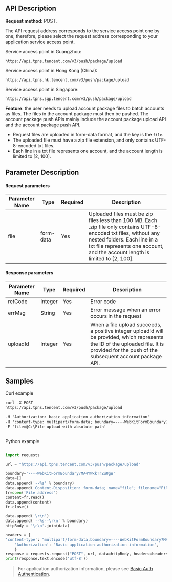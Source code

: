 ## API Description

**Request method**: POST.

The API request address corresponds to the service access point one by one; therefore, please select the request address corresponding to your application service access point.

Service access point in Guangzhou:
```shell
https://api.tpns.tencent.com/v3/push/package/upload
```
Service access point in Hong Kong (China):
```shell
https://api.tpns.hk.tencent.com/v3/push/package/upload
```
Service access point in Singapore:
```shell
https://api.tpns.sgp.tencent.com/v3/push/package/upload
```

**Feature**: the user needs to upload account package files to batch accounts as files. The files in the account package must then be pushed. The account package push APIs mainly include the account package upload API and the account package push API.

>
- Request files are uploaded in form-data format, and the key is the `file`.
- The uploaded file must have a zip file extension, and only contains UTF-8-encoded txt files.
- Each line in a txt file represents one account, and the account length is limited to [2, 100].

## Parameter Description

#### Request parameters  

| Parameter Name | Type | Required | Description |
| --- | --- | --- | --- |
| file  | form-data | Yes  | Uploaded files must be zip files less than 100 MB. Each .zip file only contains UTF-8-encoded txt files, without any nested folders. Each line in a txt file represents one account, and the account length is limited to [2, 100].

#### Response parameters

| Parameter Name | Type | Required | Description |
| --- | --- | --- | --- |
| retCode   | Integer   | Yes   | Error code   |
| errMsg   | String   | Yes   | Error message when an error occurs in the request   |
| uploadId    | Integer   | Yes   | When a file upload succeeds, a positive integer uploadId will be provided, which represents the ID of the uploaded file. It is provided for the push of the subsequent account package API.   |


## Samples


Curl example
``` xml
curl -X POST 
https://api.tpns.tencent.com/v3/push/package/upload 
   
-H 'Authorization: basic application authorization information' 
-H 'content-type: multipart/form-data; boundary=----WebKitFormBoundary7MA4YWxkTrZu0gW' 
-F 'file=@C:\File upload with absolute path'
  
```

Python example
``` python

import requests

url = "https://api.tpns.tencent.com/v3/push/package/upload"

boundary='----WebKitFormBoundary7MA4YWxkTrZu0gW'
data=[]
data.append('--%s' % boundary)
data.append('Content-Disposition: form-data; name="file"; filename="File name"\r\n')
fr=open('File address')
content=fr.read()
data.append(content)
fr.close()

data.append('\r\n')
data.append('--%s--\r\n' % boundary)
httpBody = '\r\n'.join(data)

headers = {
'content-type': "multipart/form-data,boundary=----WebKitFormBoundary7MA4YWxkTrZu0gW",
    'Authorization': "Basic application authorization information",
    }
response = requests.request("POST", url, data=httpBody, headers=headers, verify=False)
print(response.text.encode('utf-8'))

```

>For application authorization information, please see [Basic Auth Authentication](https://intl.cloud.tencent.com/document/product/1024/34672).
